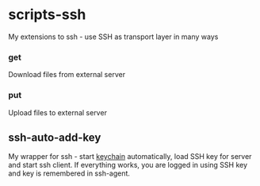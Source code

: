 # scripts-ssh
My extensions to ssh - use SSH as transport layer in many ways

### get
Download files from external server

### put
Upload files to external server

## ssh-auto-add-key

My wrapper for ssh - start [keychain](https://github.com/lhost/keychain) automatically, load SSH key for server and start ssh client. If everything works, you are logged in using SSH key and key is remembered in ssh-agent.

